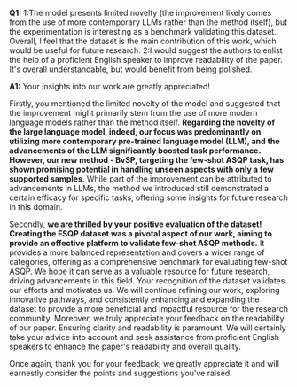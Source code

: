 __Q1:__ 1:The model presents limited novelty (the improvement likely comes from the use of more contemporary LLMs rather than the method itself), but the experimentation is interesting as a benchmark validating this dataset. Overall, I feel that the dataset is the main contribution of this work, which would be useful for future research.
2:I would suggest the authors to enlist the help of a proficient English speaker to improve readability of the paper. It's overall understandable, but would benefit from being polished.

__A1:__ 
Your insights into our work are greatly appreciated! 

Firstly, you mentioned the limited novelty of the model and suggested that the improvement might primarily stem from the use of more modern language models rather than the method itself. **Regarding the novelty of the large language model, indeed, our focus was predominantly on utilizing more contemporary pre-trained language model (LLM), and the advancements of the LLM significantly boosted task performance. However, our new method - BvSP, targeting the few-shot ASQP task, has shown promising potential in handling unseen aspects with only a few supported samples**. While part of the improvement can be attributed to advancements in LLMs, the method we introduced still demonstrated a certain efficacy for specific tasks, offering some insights for future research in this domain.

Secondly, **we are thrilled by your positive evaluation of the dataset! Creating the FSQP dataset was a pivotal aspect of our work, aiming to provide an effective platform to validate few-shot ASQP methods.** It provides a more balanced representation and covers a wider range of categories, offering as a comprehensive benchmark for evaluating few-shot ASQP. We hope it can serve as a valuable resource for future research, driving advancements in this field. Your recognition of the dataset validates our efforts and motivates us. We will continue refining our work, exploring innovative pathways, and consistently enhancing and expanding the dataset to provide a more beneficial and impactful resource for the research community. 
Moreover, we truly appreciate your feedback on the readability of our paper. Ensuring clarity and readability is paramount. We will certainly take your advice into account and seek assistance from proficient English speakers to enhance the paper's readability and overall quality. 

Once again, thank you for your feedback; we greatly appreciate it and will earnestly consider the points and suggestions you've raised.




